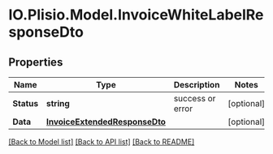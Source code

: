 # IO.Plisio.Model.InvoiceWhiteLabelResponseDto
## Properties

Name | Type | Description | Notes
------------ | ------------- | ------------- | -------------
**Status** | **string** | success or error | [optional] 
**Data** | [**InvoiceExtendedResponseDto**](InvoiceExtendedResponseDto.md) |  | [optional] 

[[Back to Model list]](../README.md#documentation-for-models) [[Back to API list]](../README.md#documentation-for-api-endpoints) [[Back to README]](../README.md)

